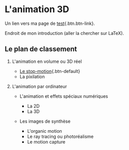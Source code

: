 # L'animation 3D

Un lien vers ma page de [test](test.md){.btn.btn-link}.

Endroit de mon introduction (aller la chercher sur LaTeX).


## Le plan de classement


1. L'animation en volume ou 3D réel

    - [Le stop-motion](stopmotion.md){.btn-default}
    - La pixilation
    
2. L'animation par ordinateur

    - L'animation et effets spéciaux numériques
    
        * La 2D
        * La 3D
        
    - Les images de synthèse
    
        * L'organic motion
        * Le ray tracing ou photoréalisme
        * Le motion capture
